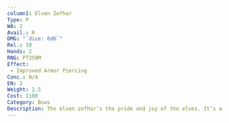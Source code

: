 ```yaml
---
column1: Elven Zefhar
Type: P
WA: 2
Avail.: R
DMG: "`dice: 6d6`"
Rel.: 10
Hands: 2
RNG: PT350M
Effect:
 - Improved Armor Piercing
Conc.: N/A
EN: 2
Weight: 2.5
Cost: 1100
Category: Bows
Description: The elven zefhar’s the pride and joy of the elves. It’s a large bow with four limbs, connected by powerful waxed string. The two sets of limbs on the zefhar can double the power of the bow. Great part is the bow doesn’t feel any heavier.
---
```

